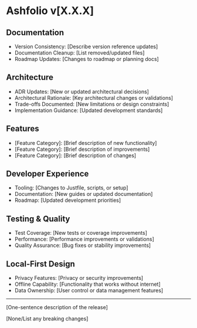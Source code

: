# Ashfolio v[X.X.X]

## Documentation

- Version Consistency: [Describe version reference updates]
- Documentation Cleanup: [List removed/updated files]
- Roadmap Updates: [Changes to roadmap or planning docs]

## Architecture

- ADR Updates: [New or updated architectural decisions]
- Architectural Rationale: [Key architectural changes or validations]
- Trade-offs Documented: [New limitations or design constraints]
- Implementation Guidance: [Updated development standards]

## Features

- [Feature Category]: [Brief description of new functionality]
- [Feature Category]: [Brief description of improvements]
- [Feature Category]: [Brief description of changes]

## Developer Experience

- Tooling: [Changes to Justfile, scripts, or setup]
- Documentation: [New guides or updated documentation]
- Roadmap: [Updated development priorities]

## Testing & Quality

- Test Coverage: [New tests or coverage improvements]
- Performance: [Performance improvements or validations]
- Quality Assurance: [Bug fixes or stability improvements]

## Local-First Design

- Privacy Features: [Privacy or security improvements]
- Offline Capability: [Functionality that works without internet]
- Data Ownership: [User control or data management features]

---

[One-sentence description of the release]

[None/List any breaking changes]
